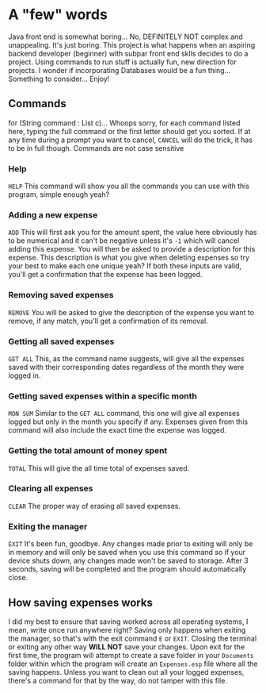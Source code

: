 # A "few" words
Java front end is somewhat boring... No, DEFINITELY NOT complex and unappealing. It's just boring.
This project is what happens when an aspiring backend developer (beginner) with subpar front end sklls decides to do a project.
Using commands to run stuff is actually fun, new direction for projects. I wonder if incorporating Databases would be a fun thing...
Something to consider... Enjoy!

## Commands
for (String command : List<String> c)... Whoops sorry, for each command listed here, typing the full command or the first letter should get you sorted.
If at any time during a prompt you want to cancel, `CANCEL` will do the trick, it has to be in full though.
Commands are not case sensitive

### Help
`HELP`
This command will show you all the commands you can use with this program, simple enough yeah?

### Adding a new expense
`ADD`
This will first ask you for the amount spent, the value here obviously has to be numerical and it can't be negative unless it's `-1` which will cancel adding this expense.
You will then be asked to provide a description for this expense. This description is what you give when deleting expenses so try your best to make each one unique yeah?
If both these inputs are valid, you'll get a confirmation that the expense has been logged.

### Removing saved expenses
`REMOVE`
You will be asked to give the description of the expense you want to remove, if any match, you'll get a confirmation of its removal.

### Getting all saved expenses
`GET ALL`
This, as the command name suggests, will give all the expenses saved with their corresponding dates regardless of the month they were logged in.

### Getting saved expenses within a specific month
`MON SUM`
Similar to the `GET ALL` command, this one will give all expenses logged but only in the month you specify if any. Expenses given from this command will also include the exact time 
the expense was logged.

### Getting the total amount of money spent
`TOTAL`
This will give the all time total of expenses saved. 

### Clearing all expenses
`CLEAR`
The proper way of erasing all saved expenses.

### Exiting the manager
`EXIT`
It's been fun, goodbye. Any changes made prior to exiting will only be in memory and will only be saved when you use this command so if your device shuts down, any changes made won't be saved to storage. After 3 seconds, saving will be completed and the program should automatically close.

## How saving expenses works
I did my best to ensure that saving worked across all operating systems, I mean, write once run anywhere right?
Saving only happens when exiting the manager, so that's with the exit command `E` or `EXIT`. Closing the terminal or exiting any other way **WILL NOT** save your changes.
Upon exit for the first time, the program will attempt to create a save folder in your `Documents` folder within which the program will create an `Expenses.esp` file where all the saving happens.
Unless you want to clean out all your logged expenses, there's a command for that by the way, do not tamper with this file.
